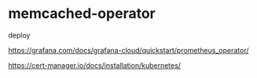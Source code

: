 # memcached-operator

deploy

https://grafana.com/docs/grafana-cloud/quickstart/prometheus_operator/

https://cert-manager.io/docs/installation/kubernetes/
